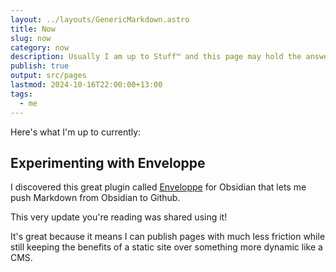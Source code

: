 ```yaml
---
layout: ../layouts/GenericMarkdown.astro
title: Now
slug: now
category: now
description: Usually I am up to Stuff™️ and this page may hold the answers you seek
publish: true
output: src/pages
lastmod: 2024-10-16T22:00:00+13:00
tags:
  - me
---
```

Here's what I'm up to currently:

## Experimenting with Enveloppe

I discovered this great plugin called [Enveloppe](https://github.com/Enveloppe/obsidian-enveloppe) for Obsidian that lets me push Markdown from Obsidian to Github.

This very update you're reading was shared using it!

It's great because it means I can publish pages with much less friction while still keeping the benefits of a static site over something more dynamic like a CMS.
